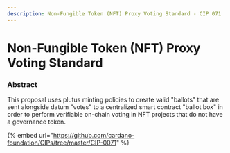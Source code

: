 ```yaml
---
description: Non-Fungible Token (NFT) Proxy Voting Standard - CIP 071
---
```


# Non-Fungible Token (NFT) Proxy Voting Standard

### Abstract

This proposal uses plutus minting policies to create valid "ballots" that are sent alongside datum "votes" to a centralized smart contract "ballot box" in order to perform verifiable on-chain voting in NFT projects that do not have a governance token.

{% embed url="https://github.com/cardano-foundation/CIPs/tree/master/CIP-0071" %}

